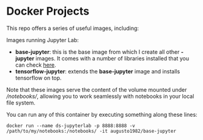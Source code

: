 # Docker Projects

This repo offers a series of useful images, including:

Images running Jupyter Lab:

- __base-jupyter__: this is the base image from which I create all other __-jupyter__ images. It comes with a number of libraries installed that you can check [here](https://github.com/ItsmeKernel/docker/blob/main/base-jupyter/requirements.txt).
- __tensorflow-jupyter__: extends the __base-jupyter__ image and installs tensorflow on top.

Note that these images serve the content of the volume mounted under _/notebooks/_, allowing you to work seamlessly with notebooks in your local file system.

You can run any of this container by executing something along these lines:
```
docker run --name ds-jupyterlab -p 8888:8888 -v /path/to/my/notebooks:/notebooks/ -it augusto1982/base-jupyter
```
